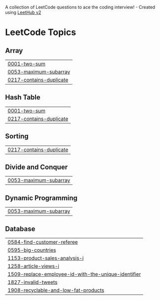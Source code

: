 A collection of LeetCode questions to ace the coding interview! - Created using [LeetHub v2](https://github.com/arunbhardwaj/LeetHub-2.0)
<!---LeetCode Topics Start-->
# LeetCode Topics
## Array
|  |
| ------- |
| [0001-two-sum](https://github.com/rizwaanbashir2001/LeetCode/tree/master/0001-two-sum) |
| [0053-maximum-subarray](https://github.com/rizwaanbashir2001/LeetCode/tree/master/0053-maximum-subarray) |
| [0217-contains-duplicate](https://github.com/rizwaanbashir2001/LeetCode/tree/master/0217-contains-duplicate) |
## Hash Table
|  |
| ------- |
| [0001-two-sum](https://github.com/rizwaanbashir2001/LeetCode/tree/master/0001-two-sum) |
| [0217-contains-duplicate](https://github.com/rizwaanbashir2001/LeetCode/tree/master/0217-contains-duplicate) |
## Sorting
|  |
| ------- |
| [0217-contains-duplicate](https://github.com/rizwaanbashir2001/LeetCode/tree/master/0217-contains-duplicate) |
## Divide and Conquer
|  |
| ------- |
| [0053-maximum-subarray](https://github.com/rizwaanbashir2001/LeetCode/tree/master/0053-maximum-subarray) |
## Dynamic Programming
|  |
| ------- |
| [0053-maximum-subarray](https://github.com/rizwaanbashir2001/LeetCode/tree/master/0053-maximum-subarray) |
## Database
|  |
| ------- |
| [0584-find-customer-referee](https://github.com/rizwaanbashir2001/LeetCode/tree/master/0584-find-customer-referee) |
| [0595-big-countries](https://github.com/rizwaanbashir2001/LeetCode/tree/master/0595-big-countries) |
| [1153-product-sales-analysis-i](https://github.com/rizwaanbashir2001/LeetCode/tree/master/1153-product-sales-analysis-i) |
| [1258-article-views-i](https://github.com/rizwaanbashir2001/LeetCode/tree/master/1258-article-views-i) |
| [1509-replace-employee-id-with-the-unique-identifier](https://github.com/rizwaanbashir2001/LeetCode/tree/master/1509-replace-employee-id-with-the-unique-identifier) |
| [1827-invalid-tweets](https://github.com/rizwaanbashir2001/LeetCode/tree/master/1827-invalid-tweets) |
| [1908-recyclable-and-low-fat-products](https://github.com/rizwaanbashir2001/LeetCode/tree/master/1908-recyclable-and-low-fat-products) |
<!---LeetCode Topics End-->